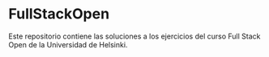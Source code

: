 # FullStackOpen
Este repositorio contiene las soluciones a los ejercicios del curso Full Stack Open de la Universidad de Helsinki.
